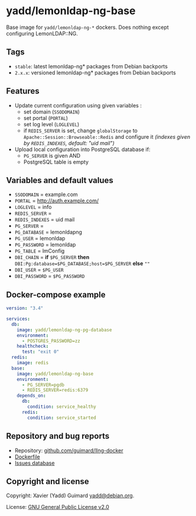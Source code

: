 # yadd/lemonldap-ng-base

Base image for `yadd/lemonldap-ng-*` dockers. Does nothing except configuring
LemonLDAP::NG.

## Tags

* `stable`: latest lemonldap-ng\* packages from Debian backports
* `2.x.x`: versioned lemonldap-ng\* packages from Debian backports

## Features

* Update current configuration using given variables :
  * set domain (`SSODOMAIN`)
  * set portal (`PORTAL`)
  * set log level (`LOGLEVEL`)
  * if `REDIS_SERVER` is set, change `globalStorage` to `Apache::Session::Browseable::Redis` and configure it _(indexes given by `REDIS_INDEXES`, default: "uid mail")_
* Upload local configuration into PostgreSQL database if:
  * `PG_SERVER` is given AND
  * PostgreSQL table is empty

## Variables and default values

* `SSODOMAIN` = example.com
* `PORTAL` = http://auth.example.com/
* `LOGLEVEL` = info
* `REDIS_SERVER` =
* `REDIS_INDEXES` = uid mail
* `PG_SERVER` =
* `PG_DATABASE` = lemonldapng
* `PG_USER` = lemonldap
* `PG_PASSWORD` = lemonldap
* `PG_TABLE` = lmConfig
* `DBI_CHAIN` = **if** `$PG_SERVER` **then** `DBI:Pg:database=$PG_DATABASE;host=$PG_SERVER` **else** `""`
* `DBI_USER` = `$PG_USER`
* `DBI_PASSWORD` = `$PG_PASSWORD`

## Docker-compose example

```yaml
version: "3.4"

services:
  db:
    image: yadd/lemonldap-ng-pg-database
    environment:
      - POSTGRES_PASSWORD=zz
    healthcheck:
      test: "exit 0"
  redis:
    image: redis
  base:
    image: yadd/lemonldap-ng-base
    environment:
      - PG_SERVER=pgdb
      - REDIS_SERVER=redis:6379
    depends_on:
      db:
        condition: service_healthy
      redis:
        condition: service_started
```

## Repository and bug reports

* Repository: [github.com/guimard/llng-docker](https://github.com/guimard/llng-docker/tree/master/base)
* [Dockerfile](https://github.com/guimard/llng-docker/blob/master/base/Dockerfile)
* [Issues database](https://github.com/guimard/llng-docker/issues)

## Copyright and license

Copyright: Xavier (Yadd) Guimard <yadd@debian.org>.

License: [GNU General Public License v2.0](https://github.com/guimard/llng-docker/blob/master/LICENSE)
